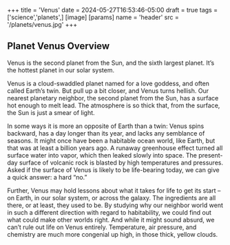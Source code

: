 +++
title = 'Venus'
date = 2024-05-27T16:53:46-05:00
draft = true
tags = ['science','planets',]
[image]
    [params]
        name = 'header'
        src = '/planets/venus.jpg'
+++
## Planet Venus Overview

Venus is the second planet from the Sun, and the sixth largest planet. It’s the hottest planet in our solar system.

Venus is a cloud-swaddled planet named for a love goddess, and often called Earth’s twin. But pull up a bit closer, and Venus turns hellish. Our nearest planetary neighbor, the second planet from the Sun, has a surface hot enough to melt lead. The atmosphere is so thick that, from the surface, the Sun is just a smear of light.

In some ways it is more an opposite of Earth than a twin: Venus spins backward, has a day longer than its year, and lacks any semblance of seasons. It might once have been a habitable ocean world, like Earth, but that was at least a billion years ago. A runaway greenhouse effect turned all surface water into vapor, which then leaked slowly into space. The present-day surface of volcanic rock is blasted by high temperatures and pressures. Asked if the surface of Venus is likely to be life-bearing today, we can give a quick answer: a hard “no.”

Further, Venus may hold lessons about what it takes for life to get its start ­– on Earth, in our solar system, or across the galaxy. The ingredients are all there, or at least, they used to be. By studying why our neighbor world went in such a different direction with regard to habitability, we could find out what could make other worlds right. And while it might sound absurd, we can’t rule out life on Venus entirely. Temperature, air pressure, and chemistry are much more congenial up high, in those thick, yellow clouds.